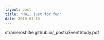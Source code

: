 ```yaml
---
layout: post
title: "HW1, just for fun"
date: 2019-03-15
---
```

stranieroshitie.github.io/_posts/EventStudy.pdf
